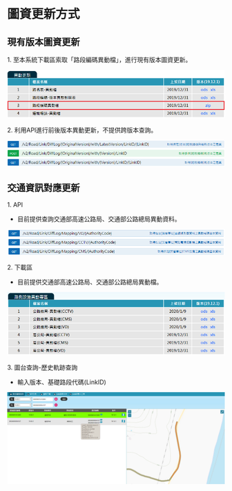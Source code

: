 # 圖資更新方式

## 現有版本圖資更新

1\. 至本系統下載區索取「路段編碼異動檔」，進行現有版本圖資更新。

![](016.png)

2\. 利用API進行前後版本異動更新，不提供跨版本查詢。

![](020.PNG)

## 交通資訊對應更新

1\. API

* 目前提供查詢交通部高速公路局、交通部公路總局異動資料。

![](017.png)

2\. 下載區

* 目前提供交通部高速公路局、交通部公路總局異動檔。

![](018.PNG)

3\. 圖台查詢-歷史軌跡查詢

* 輸入版本、基礎路段代碼(LinkID)

![](019.PNG)
